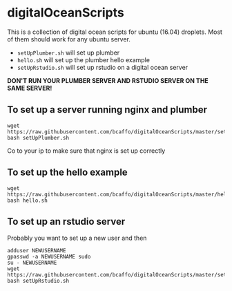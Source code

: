 # digitalOceanScripts

This is a collection of digital ocean scripts for ubuntu (16.04) droplets. Most of them should work for any ubuntu server.

- `setUpPlumber.sh` will set up plumber 
- `hello.sh` will set up the plumber hello example
- `setUpRstudio.sh` will set up rstudio on a digital ocean server

**DON'T RUN YOUR PLUMBER SERVER AND RSTUDIO SERVER ON THE SAME SERVER!**

## To set up a server running nginx and plumber

```
wget https://raw.githubusercontent.com/bcaffo/digitalOceanScripts/master/setUpPlumber.sh
bash setUpPlumber.sh
```

Co to your ip to make sure that nginx is set up correctly

## To set up the hello example 

```
wget https://raw.githubusercontent.com/bcaffo/digitalOceanScripts/master/hello.sh
bash hello.sh
```

## To set up an rstudio server 
Probably you want to set up a new user and then 
```
adduser NEWUSERNAME
gpasswd -a NEWUSERNAME sudo
su - NEWUSERNAME
wget https://raw.githubusercontent.com/bcaffo/digitalOceanScripts/master/setUpRstudio.sh
bash setUpRstudio.sh
```



